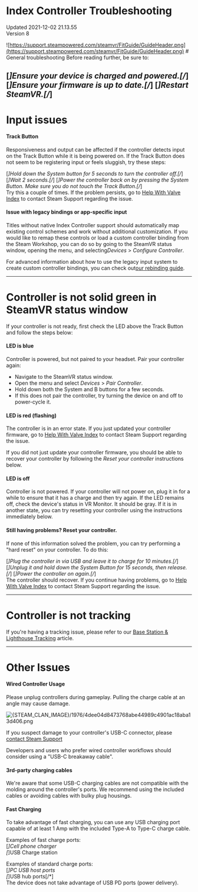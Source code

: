# Index Controller Troubleshooting
Updated 2021-12-02 21.13.55  
Version 8  

![https://support.steampowered.com/steamvr/FitGuide/GuideHeader.png](https://support.steampowered.com/steamvr/FitGuide/GuideHeader.png) # General troubleshooting
Before reading further, be sure to:  
  
[*]Ensure your device is charged and powered.[/*]  		[*]Ensure your firmware is up to date.[/*]  		[*]Restart SteamVR.[/*] 
---
# Input issues
#### Track Button
Responsiveness and output can be affected if the controller detects input on the Track Button while it is being powered on. If the Track Button does not seem to   		be registering input or feels sluggish, try these steps:  
  
[*]Hold down the System button for 5 seconds to turn the controller off.[/*]  		[*]Wait 2 seconds.[/*]  		[*]Power the controller back on by pressing the System Button. Make sure you do not touch the Track Button.[/*]  
Try this a couple of times. If the problem persists, go to [Help With Valve Index](https://help.steampowered.com/wizard/HelpWithValveIndex) to contact Steam Support regarding the issue.  
  
#### Issue with legacy bindings or app-specific input
Titles without native Index Controller support should automatically map existing control schemes and work without additional customization. If you would like to   		remap these controls or load a custom controller binding from the Steam Workshop, you can do so by going to the SteamVR status window, opening the menu, and selecting*Devices* > *Configure Controller*.  
  
For advanced information about how to use the legacy input system to create custom controller bindings, you can check out[our rebinding guide](https://steamcommunity.com/sharedfiles/filedetails/?id=1545634111).  
  
---
  
  
 # Controller is not solid green in SteamVR status window
If your controller is not ready, first check the LED above the Track Button and follow the steps below:  
  
#### LED is blue
Controller is powered, but not paired to your headset. Pair your controller again:   
* Navigate to the SteamVR status window.
* Open the menu and select *Devices* > *Pair Controller*.
* Hold down both the System and B buttons for a few seconds.
* If this does not pair the controller, try turning the device on and off to power-cycle it.
  
  
#### LED is red (flashing)
The controller is in an error state. If you just updated your controller firmware, go to [Help With Valve Index](https://help.steampowered.com/wizard/HelpWithValveIndex) to contact Steam Support regarding the issue.  
  
If you did not just update your controller firmware, you should be able to recover your controller by following the *Reset your controller* instructions below.  
  
#### LED is off
Controller is not powered. If your controller will not power on, plug it in for a while to ensure that it has a charge and then try again. If the LED remains off, check the device's status in VR Monitor. It should be gray. If it is in another state, you can try resetting your controller using the instructions immediately below.  
  
#### Still having problems? Reset your controller.
If none of this information solved the problem, you can try performing a "hard reset" on your controller. To do this:  
  
[*]Plug the controller in via USB and leave it to charge for 10 minutes.[/*]  		[*]Unplug it and hold down the System Button for 15 seconds, then release.[/*]  		[*]Power the controller on again.[/*]  
The controller should recover. If you continue having problems, go to [Help With Valve Index](https://help.steampowered.com/wizard/HelpWithValveIndex) to contact Steam Support regarding the issue.  
  
---
 # Controller is not tracking
If you're having a tracking issue, please refer to our [Base Station & Lighthouse Tracking](https://help.steampowered.com/en/faqs/view/1AF1-670B-FF5C-3323) article.  
  
---
  
# Other Issues
  
  
#### Wired Controller Usage
  
Please unplug controllers during gameplay. Pulling the charge cable at an angle may cause damage.  
  
![{STEAM_CLAN_IMAGE}/1976/4dee04d8473768abe44989c4901ac18aba13d406.png]({STEAM_CLAN_IMAGE}/1976/4dee04d8473768abe44989c4901ac18aba13d406.png)  
  
If you suspect damage to your controller's USB-C connector, please [contact Steam Support](https://help.steampowered.com/en/wizard/HelpWithGameIssue/?appid=250820&issueid=370&nodeid=44&return_nodeid=48)  
  
Developers and users who prefer wired controller workflows should consider using a "USB-C breakaway cable".  
#### 3rd-party charging cables
We're aware that some USB-C charging cables are not compatible with the molding around the controller's ports. We recommend using the included cables or avoiding cables with bulky plug housings.  
  
#### Fast Charging
To take advantage of fast charging, you can use any USB charging port capable of at least 1 Amp with the included Type-A to Type-C charge cable.  
  
Examples of fast charge ports:  
[*]Cell phone charger  
[*]USB Charge station  
  
Examples of standard charge ports:  
[*]PC USB host ports  
[*]USB hub ports[/*]  
The device does not take advantage of USB PD ports (power delivery).
